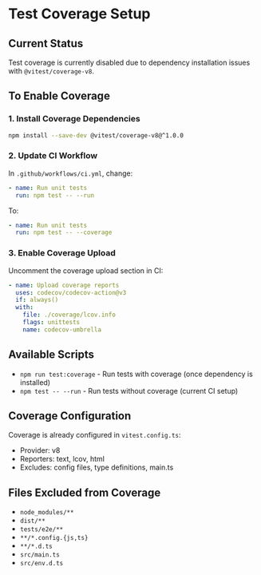 # Test Coverage Setup

## Current Status
Test coverage is currently disabled due to dependency installation issues with `@vitest/coverage-v8`.

## To Enable Coverage

### 1. Install Coverage Dependencies
```bash
npm install --save-dev @vitest/coverage-v8@^1.0.0
```

### 2. Update CI Workflow
In `.github/workflows/ci.yml`, change:
```yaml
- name: Run unit tests
  run: npm test -- --run
```

To:
```yaml
- name: Run unit tests
  run: npm test -- --coverage
```

### 3. Enable Coverage Upload
Uncomment the coverage upload section in CI:
```yaml
- name: Upload coverage reports
  uses: codecov/codecov-action@v3
  if: always()
  with:
    file: ./coverage/lcov.info
    flags: unittests
    name: codecov-umbrella
```

## Available Scripts
- `npm run test:coverage` - Run tests with coverage (once dependency is installed)
- `npm test -- --run` - Run tests without coverage (current CI setup)

## Coverage Configuration
Coverage is already configured in `vitest.config.ts`:
- Provider: v8
- Reporters: text, lcov, html
- Excludes: config files, type definitions, main.ts

## Files Excluded from Coverage
- `node_modules/**`
- `dist/**`
- `tests/e2e/**`
- `**/*.config.{js,ts}`
- `**/*.d.ts`
- `src/main.ts`
- `src/env.d.ts`